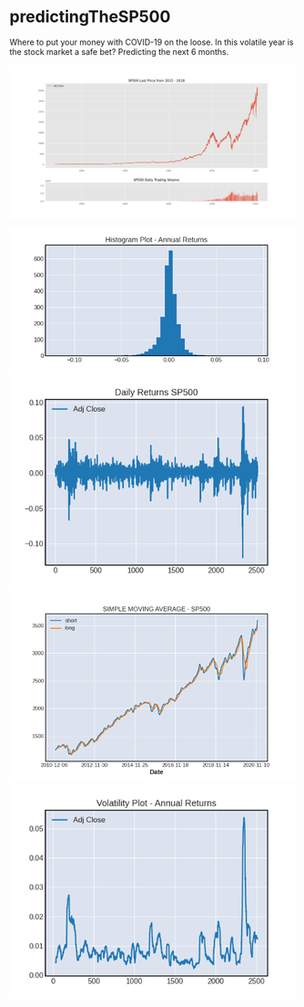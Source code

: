 # predictingTheSP500

Where to put your money with COVID-19 on the loose. In this volatile year is the stock market a safe bet? Predicting the next 6 months.


![maxHist](src/images/SP500_MAX_HISTORY_TS.png)



![sp500_annualReturn_histPlot](src/images/sp500_annualReturn_histPlot.png)     ![sp500_dailyReturns](src/images/sp500_dailyReturns.png)
![SMA](src/images/SMA.png)                                                     ![volatilityPlot_annual](src/images/volatilityPlot_annual.png)

